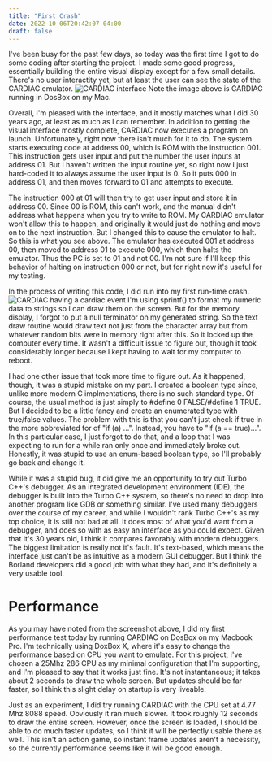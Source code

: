 ```yaml
---
title: "First Crash"
date: 2022-10-06T20:42:07-04:00
draft: false
---
```


I've been busy for the past few days, so today was the first time I got to do some coding after starting the project. I made some good progress, essentially building the entire visual display except for a few small details. There's no user interactity yet, but at least the user can see the state of the CARDIAC emulator.
![CARDIAC interface](/IMG_1072.png)
Note the image above is CARDIAC running in DosBox on my Mac.

Overall, I'm pleased with the interface, and it mostly matches what I did 30 years ago, at least as much as I can remember. In addition to getting the visual interface mostly complete, CARDIAC now executes a program on launch. Unfortunately, right now there isn't much for it to do. The system starts executing code at address 00, which is ROM with the instruction 001. This instruction gets user input and put the number the user inputs at address 01. But I haven't written the input routine yet, so right now I just hard-coded it to always assume the user input is 0. So it puts 000 in address 01, and then moves forward to 01 and attempts to execute.

The instruction 000 at 01 will then try to get user input and store it in address 00. Since 00 is ROM, this can't work, and the manual didn't address what happens when you try to write to ROM. My CARDIAC emulator won't allow this to happen, and originally it would just do nothing and move on to the next instruction. But I changed this to cause the emulator to halt. So this is what you see above. The emulator has executed 001 at address 00, then moved to address 01 to execute 000, which then halts the emulator. Thus the PC is set to 01 and not 00. I'm not sure if I'll keep this behavior of halting on instruction 000 or not, but for right now it's useful for my testing.

In the process of writing this code, I did run into my first run-time crash.
![CARDIAC having a cardiac event](/IMG_1071.jpg)
I'm using sprintf() to format my numeric data to strings so I can draw them on the screen. But for the memory display, I forgot to put a null terminator on my generated string. So the text draw routine would draw text not just from the character array but from whatever random bits were in memory right after this. So it locked up the computer every time. It wasn't a difficult issue to figure out, though it took considerably longer because I kept having to wait for my computer to reboot.

I had one other issue that took more time to figure out. As it happened, though, it was a stupid mistake on my part. I created a boolean type since, unlike more modern C implmentations, there is no such standard type. Of course, the usual method is just simply to #define 0 FALSE/#define 1 TRUE. But I decided to be a little fancy and create an enumerated type with true/false values. The problem with this is that you can't just check if true in the more abbreviated for of "if (a) ...". Instead, you have to "if (a == true)...". In this particular case, I just forgot to do that, and a loop that I was expecting to run for a while ran only once and immediately broke out. Honestly, it was stupid to use an enum-based boolean type, so I'll probably go back and change it.

While it was a stupid bug, it did give me an opportunity to try out Turbo C++'s debugger. As an integrated development environment (IDE), the debugger is built into the Turbo C++ system, so there's no need to drop into another program like GDB or something similar. I've used many debuggers over the course of my career, and while I wouldn't rank Turbo C++'s as my top choice, it is still not bad at all. It does most of what you'd want from a debugger, and does so with as easy an interface as you could expect. Given that it's 30 years old, I think it compares favorably with modern debuggers. The biggest limitation is really not it's fault. It's text-based, which means the interface just can't be as intuitive as a modern GUI debugger. But I think the Borland developers did a good job with what they had, and it's definitely a very usable tool.

# Performance

As you may have noted from the screenshot above, I did my first performance test today by running CARDIAC on DosBox on my Macbook Pro. I'm technically using DoxBox X, where it's easy to change the performance based on CPU you want to emulate. For this project, I've chosen a 25Mhz 286 CPU as my minimal configuration that I'm supporting, and I'm pleased to say that it works just fine. It's not instantaneous; it takes about 2 seconds to draw the whole screen. But updates should be far faster, so I think this slight delay on startup is very liveable.

Just as an experiment, I did try running CARDIAC with the CPU set at 4.77 Mhz 8088 speed. Obviously it ran much slower. It took roughly 12 seconds to draw the entire screen. However, once the screen is loaded, I should be able to do much faster updates, so I think it will be perfectly usable there as well. This isn't an action game, so instant frame updates aren't a necessity, so the currently performance seems like it will be good enough.
